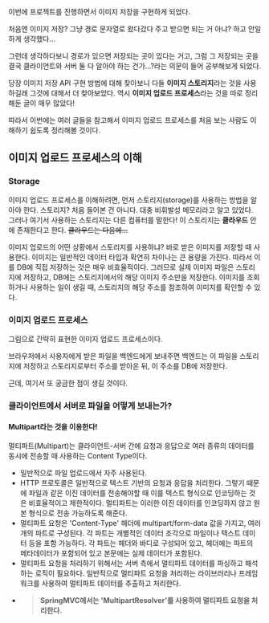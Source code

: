<p>이번에 프로젝트를 진행하면서 이미지 저장을 구현하게 되었다. </p>
<p>처음엔 이미지 저장? 그냥 경로 문자열로 왔다갔다 주고 받으면 되는 거 아냐? 하고 안일하게 생각했다... </p>
<p>그런데 생각하다보니 경로가 있으면 저장되는 곳이 있다는 거고, 그럼 그 저장되는 곳을 결국 클라이언트와 서버 둘 다 알아야 하는 건가...?라는 의문이 들어 공부해보게 되었다. </p>
<p>당장 이미지 저장 API 구현 방법에 대해 찾아보니 다들 <strong>이미지 스토리지</strong>라는 것을 사용하길래 그것에 대해서 더 찾아보았다. 역시 <strong>이미지 업로드 프로세스</strong>라는 것을 따로 정리해둔 글이 매우 많았다!</p>
<p>따라서 이번에는 여러 글들을 참고해서 이미지 업로드 프로세스를 처음 보는 사람도 이해하기 쉽도록 정리해볼 것이다.</p>
<h2 id="이미지-업로드-프로세스의-이해">이미지 업로드 프로세스의 이해</h2>
<h3 id="storage">Storage</h3>
<p>이미지 업로드 프로세스를 이해하려면, 먼저 스토리지(storage)를 사용하는 방법을 알아야 한다. 
스토리지? 처음 들어본 건 아니다. 대충 비휘발성 메모리라고 알고 있었다.
그러나 여기서 사용하는 스토리지는 다른 컴퓨터를 말한다! 이 스토리지는 <strong>클라우드</strong> 안에 존재한다고 한다. <del>클라우드는 다음에...</del></p>
<p>이미지 업로드의 어떤 상황에서 스토리지를 사용하냐? 
바로 받은 이미지를 저장할 때 사용한다. 이미지는 일반적인 데이터 타입과 확연히 차이나는 큰 용량을 가진다. 따라서 이를 DB에 직접 저장하는 것은 매우 비효율적이다. 그러므로 실제 이미지 파일은 스토리지에 저장하고, DB에는 스토리지에서의 해당 이미지 주소만을 저장한다. 
이미지를 조회하거나 사용하는 일이 생길 때, 스토리지의 해당 주소를 참조하여 이미지를 확인할 수 있다.</p>
<h3 id="이미지-업로드-프로세스">이미지 업로드 프로세스</h3>
<p>그림으로 간략히 표현한 이미지 업로드 프로세스이다. 
<img alt="" src="https://velog.velcdn.com/images/ahyeungii/post/9ae42ef6-c3f7-4b6e-975c-63630aa0935a/image.png" /></p>
<p>브라우저에서 사용자에게 받은 파일을 백엔드에게 보내주면 백엔드는 이 파일을 스토리지에 저장하고 스토리지로부터 주소를 받아온 뒤, 이 주소를 DB에 저장한다.</p>
<p>근데, 여기서 또 궁금한 점이 생길 것이다.</p>
<h3 id="클라이언트에서-서버로-파일을-어떻게-보내는가">클라이언트에서 서버로 파일을 어떻게 보내는가?</h3>
<h4 id="multipart라는-것을-이용한다">Multipart라는 것을 이용한다!</h4>
<p>멀티파트(Multipart)는 클라이언트-서버 간에 요청과 응답으로 여러 종류의 데이터를 동시에 전송할 때 사용하는 Content Type이다. </p>
<ul>
<li>일반적으로 파일 업로드에서 자주 사용된다.</li>
<li>HTTP 프로토콜은 일반적으로 텍스트 기반의 요청과 응답을 처리한다. 그렇기 때문에 파일과 같은 이진 데이터를 전송해야할 때 이를 텍스트 형식으로 인코딩하는 것은 비효율적이고 제한적이다. 멀티파트는 이러한 이진 데이터를 인코딩하지 않고 원본 형식으로 전송 가능하도록 해준다. </li>
<li>멀티파트 요청은 'Content-Type' 헤더에 multipart/form-data 값을 가지고, 여러 개의 파트로 구성된다. 각 파트는 개별적인 데이터 조각으로 파일이나 텍스트 데이터 등을 포함 가능하다. 각 파트는 헤더와 바디로 구성되어 있고, 헤더에는 파트의 메타데이터가 포함되어 있고 본문에는 실제 데이터가 포함된다.</li>
<li>멀티파트 요청을 처리하기 위해서는 서버 측에서 멀티파트 데이터를 파싱하고 해석하는 로직이 필요하다. 일반적으로 멀티파트 요청을 처리하는 라이브러리나 프레임워크를 사용하여 멀티파트 데이터를 추출하고 처리한다.</li>
<li><blockquote>
<p><strong>SpringMVC에서는 'MultipartResolver'를 사용하여 멀티파트 요청을 처리한다.</strong></p>
</blockquote>
</li>
</ul>